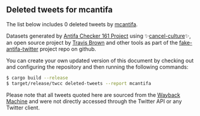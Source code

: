 ## Deleted tweets for mcantifa

The list below includes 0 deleted tweets by
[mcantifa](https://twitter.com/mcantifa).



Datasets generated by [Antifa Checker 161 Project](https://twitter.com/antifacheck161) using ✨[cancel-culture](https://github.com/travisbrown/cancel-culture)✨, an open source project by 
[Travis Brown](https://twitter.com/travisbrown) and other tools as part of the 
[fake-antifa-twitter](https://github.com/antifacheck161/fake-antifa-twitter) project repo on github.

You can create your own updated version of this document by checking out and configuring the
repository and then running the following commands:

```bash
$ cargo build --release
$ target/release/twcc deleted-tweets --report mcantifa
```

Please note that all tweets quoted here are sourced from the
[Wayback Machine](https://web.archive.org) and were not directly accessed through the Twitter API or
any Twitter client.

